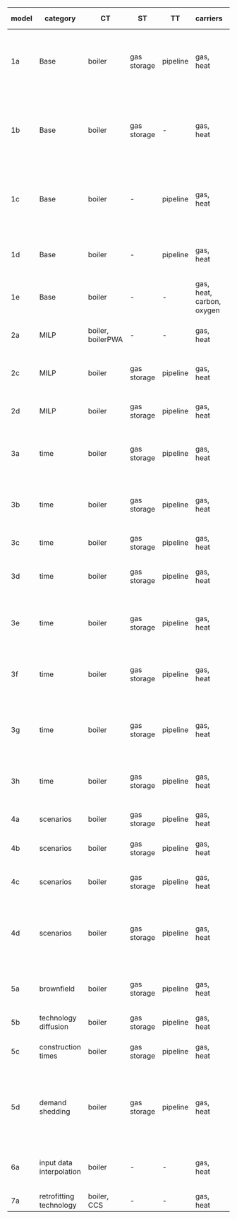 | **model** | **category**             | **CT**            | **ST**      | **TT**   | **carriers**              | **nodes** | **intra-year** | **inter-year**        | **responsible** | **comment**                                                           |
|-----------|--------------------------|-------------------|-------------|----------|---------------------------|-----------|----------------|-----------------------|----------------|-----------------------------------------------------------------------|
| 1a        | Base                     | boiler            | gas storage | pipeline | gas, heat                 | 2         | 2 TS           | 1 year                | AG             | basic functionality of conversion, storage, transport  technology     |
| 1b        | Base                     | boiler            | gas storage | -        | gas, heat                 | 2         | 2 TS           | 1 year                | LK, AG         | energy system without transport technology, energy to power ratio 1h  |
| 1c        | Base                     | boiler            | -           | pipeline | gas, heat                 | 2         | 1 TS           | 1 year                | LK, AG         | energy system without storage technologies, no transport loss         |
| 1d        | Base                     | boiler            | -           | pipeline | gas, heat                 | 2         | 1 TS           | 1 year                | AG             | transport technology with exponential loss                            |
| 1e        | Base                     | boiler            | -           | -        | gas, heat, carbon, oxygen | 2         | 1 TS           | 1 year                | AG             | 2 input and output carriers                                           |
| 2a        | MILP                     | boiler, boilerPWA | -           | -        | gas, heat                 | 2         | 1 TS           | 1 year                | AG             | conver techs with and without PWA capex                               |
| 2c        | MILP                     | boiler            | gas storage | pipeline | gas, heat                 | 2         | 3 TS           | 1 year                | JM             | min load for all technology types                                     |
| 2d        | MILP                     | boiler            | gas storage | pipeline | gas, heat                 | 2         | 2 TS           | 1 year                | JM             | min capacity for all technoloty types                                 |
| 3a        | time                     | boiler            | gas storage | pipeline | gas, heat                 | 2         | full TS        | 1 year                | JM             | Capacity, Opex yearly depend on maximum demand                        |
| 3b        | time                     | boiler            | gas storage | pipeline | gas, heat                 | 2         | full TS, agg.  | 1 year                | JM             | No values tested. TSA yields different values each run.               |
| 3c        | time                     | boiler            | gas storage | pipeline | gas, heat                 | 2         | 1 TS           | 3 years, PF           | JM             |                                                                       |
| 3d        | time                     | boiler            | gas storage | pipeline | gas, heat                 | 2         | 1 TS           | 3 years, 1 year MF    | JM             | Only Results object is tested: Capacity & Addition                    |
| 3e        | time                     | boiler            | gas storage | pipeline | gas, heat                 | 2         | 1 TS           | 3 years, 2 year MF    | JM             | Only Results object is tested: Capacity & Addition                    |
| 3f        | time                     | boiler            | gas storage | pipeline | gas, heat                 | 2         | full TS, agg   | 3 years, PF           | JM             | No values tested. TSA yields different values each run.               |
| 3g        | time                     | boiler            | gas storage | pipeline | gas, heat                 | 2         | full TS, agg   | 3 years, 2 year MF    | JM             | No values tested. TSA yields different values each run.               |
| 3h        | time                     | boiler            | gas storage | pipeline | gas, heat                 | 2         | 1 TS           | 3 years, PF, biannual | JB             | Test interval between years and related results.                      |
| 4a        | scenarios                | boiler            | gas storage | pipeline | gas, heat                 | 2         | 1 TS           | 1 year                | AG             | test general scenario behavior                                        |
| 4b        | scenarios                | boiler            | gas storage | pipeline | gas, heat                 | 2         | 1 TS           | 1 year                | AG             | test scenario set expansion                                           |
| 4c        | scenarios                | boiler            | gas storage | pipeline | gas, heat                 | 2         | 1 TS           | 1 year                | AG             | test scenarios for system and analysis                                |
| 4d        | scenarios                | boiler            | gas storage | pipeline | gas, heat                 | 2         | 1 TS           | 1 year                | AG             | test list expansion: scenario names, value changes, carrier exclusion |
| 5a        | brownfield               | boiler            | gas storage | pipeline | gas, heat                 | 2         | 1 TS           | 1 year                | JM             | test capacity addition and capacities existing, also for energy       |
| 5b        | technology diffusion     | boiler            | gas storage | pipeline | gas, heat                 | 2         | 1 TS           | 3 years, PF           | JM             | to be revised!!                                                       |
| 5c        | construction times       | boiler            | gas storage | pipeline | gas, heat                 | 2         | 1 TS           | 3 years, PF           | AG             | construction time and existing capacity                               |
| 5d        | demand shedding          | boiler            | gas storage | pipeline | gas, heat                 | 2         | 1 TS           | 1 year                | JB             | test cost shed demand, shed demand, capacities (no transport loss)    |
| 6a        | input data interpolation | boiler            | -           | -        | gas, heat                 | 2         | 1 TS           | 3 years, PF           | LK             | test using and skipping interpolation of yearly input data            |                          |
| 7a        | retrofitting technology  | boiler, CCS       | -           | -        | gas, heat                 | 2         | 1 TS           | 1 year                | AG             |                                                                       |
